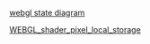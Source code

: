 [webgl state diagram](https://webgl2fundamentals.org/webgl/lessons/resources/webgl-state-diagram.html)

[WEBGL_shader_pixel_local_storage](https://registry.khronos.org/webgl/extensions/WEBGL_shader_pixel_local_storage/)